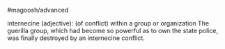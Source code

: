 #magoosh/advanced

internecine (adjective): (of conflict) within a group or organization 
The guerilla group, which had become so powerful as to own the state police, was finally destroyed by an 
internecine conflict. 
